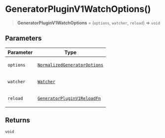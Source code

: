 # GeneratorPluginV1WatchOptions()

> **GeneratorPluginV1WatchOptions** = (`options`, `watcher`, `reload`) => `void`

## Parameters

<table>
<thead>
<tr>
<th>Parameter</th>
<th>Type</th>
</tr>
</thead>
<tbody>
<tr>
<td>

`options`

</td>
<td>

[`NormalizedGeneratorOptions`](../interfaces/NormalizedGeneratorOptions.md)

</td>
</tr>
<tr>
<td>

`watcher`

</td>
<td>

[`Watcher`](../classes/Watcher.md)

</td>
</tr>
<tr>
<td>

`reload`

</td>
<td>

[`GeneratorPluginV1ReloadFn`](GeneratorPluginV1ReloadFn.md)

</td>
</tr>
</tbody>
</table>

## Returns

`void`
